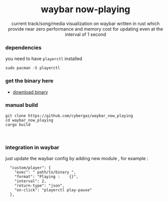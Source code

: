 <div align="center">

  waybar now-playing
  =============

  current track/song/media visualization on waybar written in rust which provide near zero performance and memory cost for updating even at the interval of 1 second


</div>

### dependencies
you need to have `playerctl` installed
```
sudo pacman -S playerctl
```

### get the binary here 
* [download binary](www.github.com)

### manual build

```
git clone https://github.com/cybergaz/waybar_now_playing
cd waybar_now_playing
cargo build
```

<br>

### integration in waybar 
just update the waybar config by adding new module , for example :
```
  "custom/player": {
    "exec": " path/to/binary ",
    "format": "Playing :    {}",
    "interval": 2,
    "return-type": "json",
    "on-click": "playerctl play-pause"
  },
```

